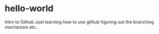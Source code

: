 # hello-world
Intro to Github
Just learning how to use github
figuring out the branching mechanism etc..
